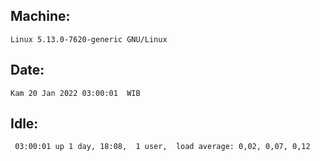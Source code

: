 ## Machine:
```
Linux 5.13.0-7620-generic GNU/Linux
```
## Date:
```
Kam 20 Jan 2022 03:00:01  WIB
```
## Idle:
```
 03:00:01 up 1 day, 18:08,  1 user,  load average: 0,02, 0,07, 0,12
```
